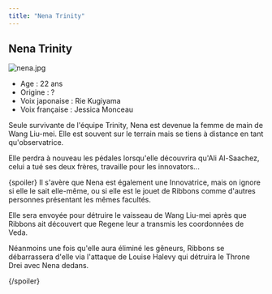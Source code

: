 ```yaml
---
title: "Nena Trinity"
---
```


Nena Trinity
------------

![nena.jpg](/images/stories/saga/gundam00/persos/s2/nena.jpg "nena.jpg")
- Age : 22 ans  
- Origine : ?  
- Voix japonaise : Rie Kugiyama  
- Voix française : Jessica Monceau


Seule survivante de l'équipe Trinity, Nena est devenue la femme de main de Wang Liu-mei. Elle est souvent sur le terrain mais se tiens à distance en tant qu'observatrice.


Elle perdra à nouveau les pédales lorsqu'elle découvrira qu'Ali Al-Saachez, celui a tué ses deux frères, travaille pour les innovators...


{spoiler}
Il s'avère que Nena est également une Innovatrice, mais on ignore si elle le sait elle-même, ou si elle est le jouet de Ribbons comme d'autres personnes présentant les mêmes facultés.


Elle sera envoyée pour détruire le vaisseau de Wang Liu-mei après que Ribbons ait découvert que Regene leur a transmis les coordonnées de Veda.


Néanmoins une fois qu'elle aura éliminé les gêneurs, Ribbons se débarrassera d'elle via l'attaque de Louise Halevy qui détruira le Throne Drei avec Nena dedans.


{/spoiler}